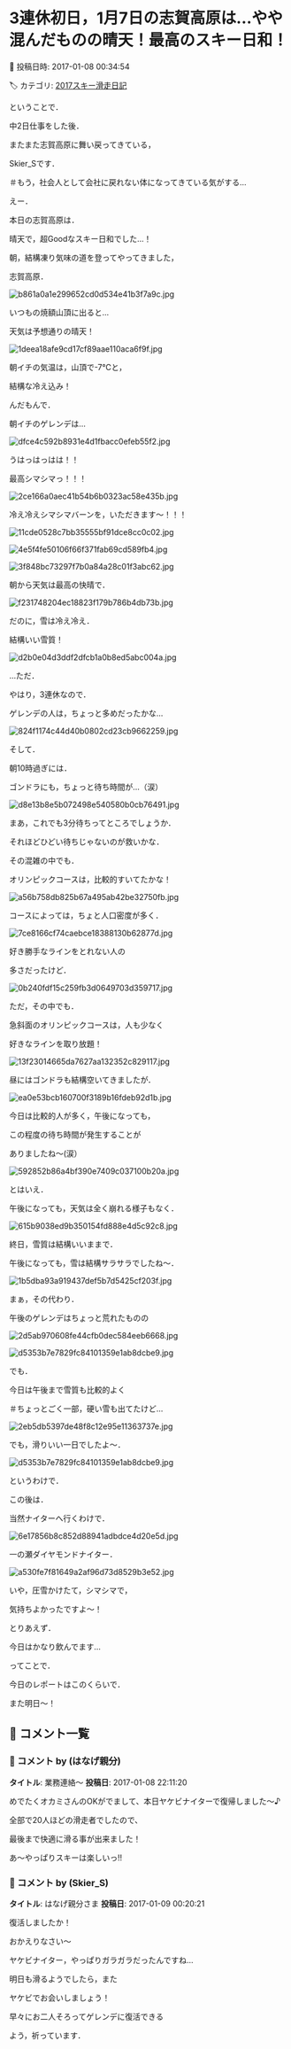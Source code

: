 # 3連休初日，1月7日の志賀高原は…やや混んだものの晴天！最高のスキー日和！

📅 投稿日時: 2017-01-08 00:34:54

🏷️ カテゴリ: [2017スキー滑走日記](c7d777cecfc91bdf0fa464ad62c6d49ab.md)

ということで．


中2日仕事をした後．


またまた志賀高原に舞い戻ってきている，


Skier_Sです．


＃もう，社会人として会社に戻れない体になってきている気がする…





えー．


本日の志賀高原は．


晴天で，超Goodなスキー日和でした…！





朝，結構凍り気味の道を登ってやってきました，


志賀高原．




![b861a0a1e299652cd0d534e41b3f7a9c.jpg](images/b861a0a1e299652cd0d534e41b3f7a9c.jpg)




いつもの焼額山頂に出ると…


天気は予想通りの晴天！




![1deea18afe9cd17cf89aae110aca6f9f.jpg](images/1deea18afe9cd17cf89aae110aca6f9f.jpg)




朝イチの気温は，山頂で-7℃と，


結構な冷え込み！





んだもんで．


朝イチのゲレンデは…




![dfce4c592b8931e4d1fbacc0efeb55f2.jpg](images/dfce4c592b8931e4d1fbacc0efeb55f2.jpg)




うはっはっはは！！


最高シマシマっ！！！




![2ce166a0aec41b54b6b0323ac58e435b.jpg](images/2ce166a0aec41b54b6b0323ac58e435b.jpg)




冷え冷えシマシマバーンを，いただきます～！！！




![11cde0528c7bb35555bf91dce8cc0c02.jpg](images/11cde0528c7bb35555bf91dce8cc0c02.jpg)









![4e5f4fe50106f66f371fab69cd589fb4.jpg](images/4e5f4fe50106f66f371fab69cd589fb4.jpg)









![3f848bc73297f7b0a84a28c01f3abc62.jpg](images/3f848bc73297f7b0a84a28c01f3abc62.jpg)




朝から天気は最高の快晴で．




![f231748204ec18823f179b786b4db73b.jpg](images/f231748204ec18823f179b786b4db73b.jpg)




だのに，雪は冷え冷え．


結構いい雪質！




![d2b0e04d3ddf2dfcb1a0b8ed5abc004a.jpg](images/d2b0e04d3ddf2dfcb1a0b8ed5abc004a.jpg)







…ただ．


やはり，3連休なので．


ゲレンデの人は，ちょっと多めだったかな…




![824f1174c44d40b0802cd23cb9662259.jpg](images/824f1174c44d40b0802cd23cb9662259.jpg)




そして．


朝10時過ぎには．


ゴンドラにも，ちょっと待ち時間が…（涙）




![d8e13b8e5b072498e540580b0cb76491.jpg](images/d8e13b8e5b072498e540580b0cb76491.jpg)




まあ，これでも3分待ちってところでしょうか．


それほどひどい待ちじゃないのが救いかな．





その混雑の中でも．


オリンピックコースは，比較的すいてたかな！




![a56b758db825b67a495ab42be32750fb.jpg](images/a56b758db825b67a495ab42be32750fb.jpg)




コースによっては，ちょと人口密度が多く．




![7ce8166cf74caebce18388130b62877d.jpg](images/7ce8166cf74caebce18388130b62877d.jpg)




好き勝手なラインをとれない人の


多さだったけど．




![0b240fdf15c259fb3d0649703d359717.jpg](images/0b240fdf15c259fb3d0649703d359717.jpg)




ただ，その中でも．


急斜面のオリンピックコースは，人も少なく


好きなラインを取り放題！




![13f23014665da7627aa132352c829117.jpg](images/13f23014665da7627aa132352c829117.jpg)




昼にはゴンドラも結構空いてきましたが．




![ea0e53bcb160700f3189b16fdeb92d1b.jpg](images/ea0e53bcb160700f3189b16fdeb92d1b.jpg)




今日は比較的人が多く，午後になっても，


この程度の待ち時間が発生することが


ありましたね～(涙）




![592852b86a4bf390e7409c037100b20a.jpg](images/592852b86a4bf390e7409c037100b20a.jpg)







とはいえ．


午後になっても，天気は全く崩れる様子もなく．




![615b9038ed9b350154fd888e4d5c92c8.jpg](images/615b9038ed9b350154fd888e4d5c92c8.jpg)




終日，雪質は結構いいままで．


午後になっても，雪は結構サラサラでしたね～．




![1b5dba93a919437def5b7d5425cf203f.jpg](images/1b5dba93a919437def5b7d5425cf203f.jpg)







まぁ，その代わり．


午後のゲレンデはちょっと荒れたものの




![2d5ab970608fe44cfb0dec584eeb6668.jpg](images/2d5ab970608fe44cfb0dec584eeb6668.jpg)









![d5353b7e7829fc84101359e1ab8dcbe9.jpg](images/d5353b7e7829fc84101359e1ab8dcbe9.jpg)




でも．


今日は午後まで雪質も比較的よく


＃ちょっとごく一部，硬い雪も出てたけど…




![2eb5db5397de48f8c12e95e11363737e.jpg](images/2eb5db5397de48f8c12e95e11363737e.jpg)




でも，滑りいい一日でしたよ～．




![d5353b7e7829fc84101359e1ab8dcbe9.jpg](images/d5353b7e7829fc84101359e1ab8dcbe9.jpg)




というわけで．


この後は．


当然ナイターへ行くわけで．




![6e17856b8c852d88941adbdce4d20e5d.jpg](images/6e17856b8c852d88941adbdce4d20e5d.jpg)




一の瀬ダイヤモンドナイター．




![a530fe7f81649a2af96d73d8529b3e52.jpg](images/a530fe7f81649a2af96d73d8529b3e52.jpg)




いや，圧雪かけたて，シマシマで，


気持ちよかったですよ～！





とりあえず．


今日はかなり飲んでます…


ってことで．


今日のレポートはこのくらいで．


また明日～！

## 💬 コメント一覧

### 💬 コメント by (はなげ親分)
**タイトル**: 業務連絡～
**投稿日**: 2017-01-08 22:11:20

めでたくオカミさんのOKがでまして、本日ヤケビナイターで復帰しました～♪



全部で20人ほどの滑走者でしたので、

最後まで快適に滑る事が出来ました！



あ～やっぱりスキーは楽しいっ!!

### 💬 コメント by (Skier_S)
**タイトル**: はなげ親分さま
**投稿日**: 2017-01-09 00:20:21

復活しましたか！

おかえりなさい～



ヤケビナイター，やっぱりガラガラだったんですね…

明日も滑るようでしたら，また

ヤケビでお会いしましょう！

早々にお二人そろってゲレンデに復活できる

よう，祈っています．


